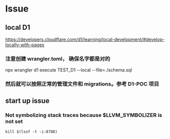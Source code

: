 # Issue

## local D1

https://developers.cloudflare.com/d1/learning/local-development/#develop-locally-with-pages

### 注意创建 wrangler.toml， 确保名字都是对的

npx wrangler d1 execute TEST_D1 --local --file=./schema.sql

### 然后就可以按照正常的管理文件和 migrations。参考 D1-POC 项目

## start up issue

### Not symbolizing stack traces because $LLVM_SYMBOLIZER is not set

    kill $(lsof -t -i:8788)
